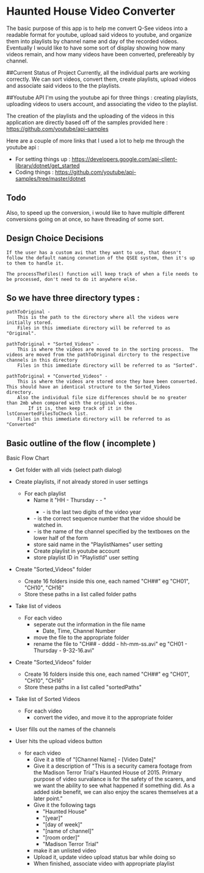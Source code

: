 ﻿# Haunted House Video Converter

The basic purpose of this app is to help me convert Q-See videos into a readable format for youtube, upload said videos to youtube, and organize them into playlists by channel name and day of the recorded videos.
Eventually I would like to have some sort of display showing how many videos remain, and how many videos have been converted, prefereably by channel.

##Current Status of Project
Currently, all the individual parts are working correctly.  We can sort videos, convert them, create playlists, upload videos and associate said videos to the the playlists.



##Youtube API
I'm using the youtube api for three things : creating playlists, uploading videos to users account, and associating the video to the playlist.

The creation of the playlists and the uploading of the videos in this application are directly based off of the samples provided here : https://github.com/youtube/api-samples

Here are a couple of more links that I used a lot to help me through the youtube api :
 - For setting things up : https://developers.google.com/api-client-library/dotnet/get_started
 - Coding things : https://github.com/youtube/api-samples/tree/master/dotnet

## Todo
Also, to speed up the conversion, i would like to have multiple different conversions going on at once, so have threading of some sort.

## Design Choice Decisions
	If the user has a custom avi that they want to use, that doesn't follow the default naming convnetion of the QSEE system, then it's up to them to handle it.

	The processTheFiles() function will keep track of when a file needs to be processed, don't need to do it anywhere else.


## So we have three directory types :

	pathToOriginal - 
		This is the path to the directory where all the videos were initially stored.
		Files in this immediate directory will be referred to as "Original".
	
	pathToOriginal + "Sorted_Videos" - 
		This is where the videos are moved to in the sorting process.  The videos are moved from the pathToOriginal dirctory to the respective channels in this directory
		Files in this immediate directory will be referred to as "Sorted".

	pathToOriginal + "Converted_Videos" -
		This is where the videos are stored once they have been converted.  This should have an identical structure to the Sorted_Videos directory.  
		Also the individual file size differences should be no greater than 2mb when compared with the original videos.
			If it is, then keep track of it in the lstConvertedFilesToCheck list.
		Files in this immediate directory will be referred to as "Converted"

## Basic outline of the flow ( incomplete )
Basic Flow Chart

 - Get folder with all vids (select path dialog)
 - Create playlists, if not already stored in user settings
   - For each playlist
     - Name it "HH<yy> - Thursday - <Channel Order> - <Channel Name>"
       - <yy> - is the last two digits of the video year
	 - <Channel Order> - is the correct sequence number that the vidoe should be watched in.
	 - <Channel Name> - is the name of the channel specified by the textboxes on the lower half of the form
     - store said name in the "PlaylistNames" user setting
     - Create playlist in youtube account
     - store playlist ID in "PlaylistId" user setting
     
 - Create "Sorted_Videos" folder
   - Create 16 folders inside this one, each named "CH##" eg "CH01", "CH10", "CH16"
   - Store these paths in a list called folder paths
 - Take list of videos
   - For each video
     - seperate out the information in the file name
       - Date, Time, Channel Number
     - move the file to the appropriate folder
     - rename the file to "CH## - dddd - hh-mm-ss.avi" eg "CH01 - Thursday - 9-32-16.avi"
 - Create "Sorted_Videos" folder
   - Create 16 folders inside this one, each named "CH##" eg "CH01", "CH10", "CH16"
   - Store these paths in a list called "sortedPaths"
 - Take list of Sorted Videos
   - For each video
     - convert the video, and move it to the appropriate folder
 - User fills out the names of the channels
 - User hits the upload videos button
   - for each video
     - Give it a title of "\[Channel Name\] - \[Video Date\]"
     - Give it a description of "This is a security camera footage from the Madison Terror Trial's Haunted House of 2015.  Primary purpose of video survalance is for the safety of the scarers, and we want the ability to see what happened if something did.  As a added side benefit, we can also enjoy the scares themselves at a later point."
     - Give it the following tags
       - "Haunted House"
	   - "\[year\]"
	   - "\[day of week\]"
	   - "\[name of channel\]"
	   - "\[room order\]"
	   - "Madison Terror Trial"
     - make it an unlisted video
     - Upload it, update video upload status bar while doing so
     - When finished, associate video with appropriate playlist
     
